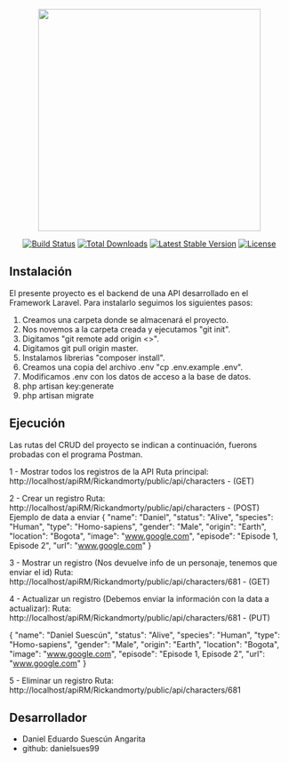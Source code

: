 <p align="center"><a href="https://laravel.com" target="_blank"><img src="https://raw.githubusercontent.com/laravel/art/master/logo-lockup/5%20SVG/2%20CMYK/1%20Full%20Color/laravel-logolockup-cmyk-red.svg" width="400"></a></p>

<p align="center">
<a href="https://travis-ci.org/laravel/framework"><img src="https://travis-ci.org/laravel/framework.svg" alt="Build Status"></a>
<a href="https://packagist.org/packages/laravel/framework"><img src="https://img.shields.io/packagist/dt/laravel/framework" alt="Total Downloads"></a>
<a href="https://packagist.org/packages/laravel/framework"><img src="https://img.shields.io/packagist/v/laravel/framework" alt="Latest Stable Version"></a>
<a href="https://packagist.org/packages/laravel/framework"><img src="https://img.shields.io/packagist/l/laravel/framework" alt="License"></a>
</p>

## Instalación

El presente proyecto es el backend de una API desarrollado en el Framework Laravel. Para instalarlo seguimos los siguientes pasos:
1. Creamos una carpeta donde se almacenará el proyecto.
2. Nos novemos a la carpeta creada y ejecutamos "git init".
3. Digitamos "git remote add origin <<ruta del repositorio>>".
4. Digitamos git pull origin master.
5. Instalamos librerias "composer install".
6. Creamos una copia del archivo .env "cp .env.example .env".
7. Modificamos .env con los datos de acceso a la base de datos.
8. php artisan key:generate
9. php artisan migrate

## Ejecución

Las rutas del CRUD del proyecto se indican a continuación, fuerons probadas con el programa Postman.

1 - Mostrar todos los registros de la API
Ruta principal: http://localhost/apiRM/Rickandmorty/public/api/characters - (GET)

2 - Crear un registro
Ruta: http://localhost/apiRM/Rickandmorty/public/api/characters - (POST)
Ejemplo de data a enviar
{
    "name": "Daniel",
    "status": "Alive",
    "species": "Human",
    "type": "Homo-sapiens",
    "gender": "Male",
    "origin": "Earth",
    "location": "Bogota",
    "image": "www.google.com",
    "episode": "Episode 1, Episode 2",
    "url": "www.google.com"
}

3 - Mostrar un registro (Nos devuelve info de un personaje, tenemos que enviar el id)
Ruta: http://localhost/apiRM/Rickandmorty/public/api/characters/681 - (GET)

4 - Actualizar un registro (Debemos enviar la información con la data a actualizar):
Ruta: http://localhost/apiRM/Rickandmorty/public/api/characters/681 - (PUT)

{
    "name": "Daniel Suescún",
    "status": "Alive",
    "species": "Human",
    "type": "Homo-sapiens",
    "gender": "Male",
    "origin": "Earth",
    "location": "Bogota",
    "image": "www.google.com",
    "episode": "Episode 1, Episode 2",
    "url": "www.google.com"
}

5 - Eliminar un registro
Ruta: http://localhost/apiRM/Rickandmorty/public/api/characters/681

## Desarrollador

- Daniel Eduardo Suescún Angarita
- github: danielsues99
